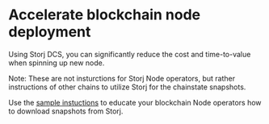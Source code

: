 # Accelerate blockchain node deployment

Using Storj DCS, you can significantly reduce the cost and time-to-value when spinning up new node.

Note: These are not insturctions for Storj Node operators, but rather instructions of other chains to utilize Storj for the chainstate snapshots. 

Use the [sample instuctions](download-chainstate-template.md) to educate your blockchain Node operators how to download snapshots from Storj.

